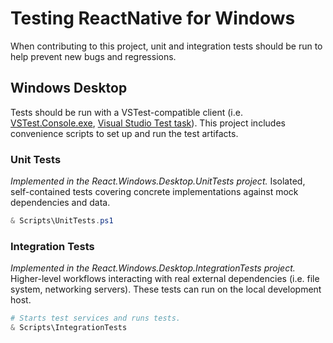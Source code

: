 # Testing ReactNative for Windows

When contributing to this project, unit and integration tests should be run to help prevent new bugs and regressions.

## Windows Desktop
Tests should be run with a VSTest-compatible client
(i.e. [VSTest.Console.exe](https://docs.microsoft.com/en-us/visualstudio/test/vstest-console-options?view=vs-2019),
[Visual Studio Test task](https://docs.microsoft.com/en-us/azure/devops/pipelines/tasks/test/vstest?view=azure-devops)).
This project includes convenience scripts to set up and run the test artifacts.

### Unit Tests
*Implemented in the React.Windows.Desktop.UnitTests project.*
Isolated, self-contained tests covering concrete implementations against mock dependencies and data.
```powershell
& Scripts\UnitTests.ps1
```

### Integration Tests
*Implemented in the React.Windows.Desktop.IntegrationTests project.*
Higher-level workflows interacting with real external dependencies (i.e. file system, networking servers).
These tests can run on the local development host.
```powershell
# Starts test services and runs tests.
& Scripts\IntegrationTests
```
